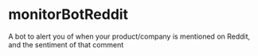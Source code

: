 # monitorBotReddit
A bot to alert you of when your product/company is mentioned on Reddit, and the sentiment of that comment
